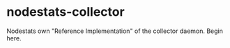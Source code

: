 # nodestats-collector
Nodestats own "Reference Implementation" of the collector daemon. Begin here.
